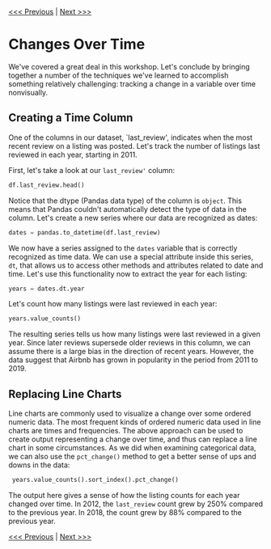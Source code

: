 [<<< Previous](line.md) | [Next >>>](../README.md)

# Changes Over Time

We've covered a great deal in this workshop. Let's conclude by bringing together a number of the techniques we've learned to accomplish something relatively challenging: tracking a change in a variable over time nonvisually.

## Creating a Time Column

One of the columns in our dataset, `last_review', indicates when the most recent review on a listing was posted. Let's track the number of listings last reviewed in each year, starting in 2011.

First, let's take a look at our `last_review'` column:

```python
df.last_review.head()
```

Notice that the dtype (Pandas data type) of the column is `object`. This means that Pandas couldn't automatically detect the type of data in the column. Let's create a new series where our data are recognized as dates:

```python
dates = pandas.to_datetime(df.last_review)
```

We now have a series assigned to the `dates` variable that is correctly recognized as time data. We can use a special attribute inside this series, `dt`, that allows us to access other methods and attributes related to date and time. Let's use this functionality now to extract the year for each listing:

```python
years = dates.dt.year
```

Let's count how many listings were last reviewed in each year:

```python
years.value_counts()
```

The resulting series tells us how many listings were last reviewed in a given year. Since later reviews supersede older reviews in this column, we can assume there is a large bias in the direction of recent years. However, the data suggest that Airbnb has grown in popularity in the period from 2011 to 2019.

## Replacing Line Charts

Line charts are commonly used to visualize a change over some ordered numeric data. The most frequent kinds of ordered numeric data used in line charts are times and frequencies. The above approach can be used to create output representing a change over time, and thus can replace a line chart in some circumstances. As we did when examining categorical data, we can also use the `pct_change()` method to get a better sense of ups and downs in the data:

```python
 years.value_counts().sort_index().pct_change()
 ```

The output here gives a sense of how the listing counts for each year changed over time. In 2012, the `last_review` count grew by 250% compared to the previous year. In 2018, the count grew by 88% compared to the previous year.

[<<< Previous](line.md) | [Next >>>](../README.md)
